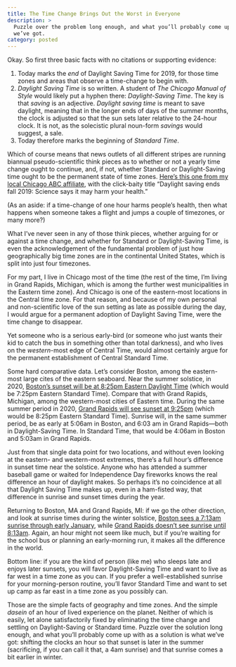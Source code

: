 ```yaml
---
title: The Time Change Brings Out the Worst in Everyone
description: >
  Puzzle over the problem long enough, and what you’ll probably come up with as a solution is what
  we’ve got.
category: posted
---
```


Okay. So first three basic facts with no citations or supporting evidence:

1. Today marks the *end* of Daylight Saving Time for 2019, for those time zones and areas that
  observe a time-change to begin with.
2. *Daylight Saving Time* is so written. A student of *The Chicago Manual of Style* would likely put
  a hyphen there: *Daylight-Saving Time*. The key is that *saving* is an adjective. *Daylight saving
  time* is meant to save daylight, meaning that in the longer ends of days of the summer months, the
  clock is adjusted so that the sun sets later relative to the 24-hour clock. It is not, as the
  solecistic plural noun-form *savings* would suggest, a sale.
3. Today therefore marks the beginning of *Standard Time*.

Which of course means that news outlets of all different stripes are running biannual
pseudo-scientific think pieces as to whether or not a yearly time change ought to continue, and, if
not, whether Standard or Daylight-Saving time ought to be the permanent state of time zones. [Here’s
this one from my local Chicago ABC
affiliate](https://abc7.com/health/daylight-saving-time-may-be-bad-for-you-scientists-say/5665333/),
with the click-baity title “Daylight saving ends fall 2019: Science says it may harm your health.”

(As an aside: if a time-change of one hour harms people’s health, then what happens when someone
takes a flight and jumps a couple of timezones, or many more?)

What I’ve never seen in any of those think pieces, whether arguing for or against a time change, and
whether for Standard or Daylight-Saving Time, is even the acknowledgement of the fundamental
problem of just how geographically big time zones are in the continental United States, which is
split into just four timezones.

For my part, I live in Chicago most of the time (the rest of the time, I’m living in Grand Rapids,
Michigan, which is among the further west municipalities in the Eastern time zone). And Chicago is
one of the eastern-most locations in the Central time zone. For that reason, and because of my own
personal and non-scientific love of the sun setting as late as possible during the day, I would
argue for a permanent adoption of Daylight Saving Time, were the time change to disappear.

Yet someone who is a serious early-bird (or someone who just wants their kid to catch the bus in
something other than total darkness), and who lives on the *western*-most edge of Central Time,
would almost certainly argue for the permanent establishment of Central Standard Time.

Some hard comparative data. Let’s consider Boston, among the eastern-most large cites of the eastern
seaboard. Near the summer solstice, in 2020, [Boston’s sunset will be at 8:25pm Eastern Daylight
Time](https://www.timeanddate.com/sun/usa/boston?month=6&year=2020) (which would be 7:25pm Eastern
Standard Time). Compare that with Grand Rapids, Michigan, among the western-most cities of Eastern
time. During the same summer period in 2020, [Grand Rapids will see sunset at
9:25pm](https://www.timeanddate.com/sun/usa/boston?month=6&year=2020) (which would be 8:25pm Eastern
Standard Time). Sunrise will, in the same summer period, be as early at 5:06am in Boston, and 6:03
am in Grand Rapids—both in Daylight-Saving Time. In Standard Time, that would be 4:06am in
Boston and 5:03am in Grand Rapids.

Just from that single data point for two locations, and without even looking at the eastern- and
western-most extremes, there’s a full hour’s difference in sunset time near the solstice. Anyone who
has attended a summer baseball game or waited for Independence Day fireworks knows the real
difference an hour of daylight makes. So perhaps it’s no coincidence at all that Daylight Saving Time
makes up, even in a ham-fisted way, that difference in sunrise and sunset times during the year.

Returning to Boston, MA and Grand Rapids, MI: if we go the other direction, and look at sunrise
times during the winter solstice, [Boston sees a 7:13am sunrise through early
January](https://www.timeanddate.com/sun/usa/boston?month=1&year=2020), while [Grand Rapids doesn’t
see sunrise until 8:13am](https://www.timeanddate.com/sun/usa/boston?month=1&year=2020). Again, an
hour might not seem like much, but if you’re waiting for the school bus or planning an early-morning
run, it makes all the difference in the world.

Bottom line: if you are the kind of person (like me) who sleeps late and enjoys later sunsets, you
will favor Daylight-Saving Time and want to live as far west in a time zone as you can. If you
prefer a well-established sunrise for your morning-person routine, you’ll favor Standard Time and
want to set up camp as far east in a time zone as you possibly can.

Those are the simple facts of geography and time zones. And the simple *dasein* of an hour of lived
experience on the planet. Neither of which is easily, let alone satisfactorily fixed by eliminating
the time change and settling on Daylight-Saving or Standard time. Puzzle over the solution long
enough, and what you’ll probably come up with as a solution is what we’ve got: shifting the clocks
an hour so that sunset is later in the summer (sacrificing, if you can call it that, a 4am sunrise)
and that sunrise comes a bit earlier in winter.
